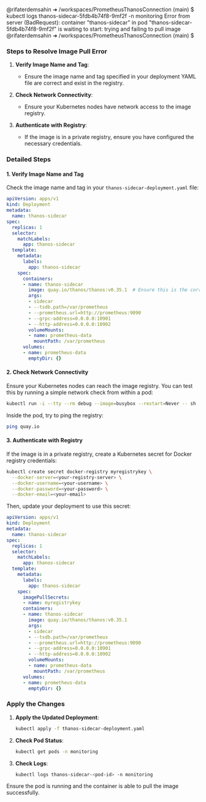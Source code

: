 @rifaterdemsahin ➜ /workspaces/PrometheusThanosConnection (main) $ kubectl logs thanos-sidecar-5fdb4b74f8-9mf2f  -n monitoring
Error from server (BadRequest): container "thanos-sidecar" in pod "thanos-sidecar-5fdb4b74f8-9mf2f" is waiting to start: trying and failing to pull image
@rifaterdemsahin ➜ /workspaces/PrometheusThanosConnection (main) $ 


### Steps to Resolve Image Pull Error

1. **Verify Image Name and Tag**:
   - Ensure the image name and tag specified in your deployment YAML file are correct and exist in the registry.

2. **Check Network Connectivity**:
   - Ensure your Kubernetes nodes have network access to the image registry.

3. **Authenticate with Registry**:
   - If the image is in a private registry, ensure you have configured the necessary credentials.

### Detailed Steps

#### 1. Verify Image Name and Tag

Check the image name and tag in your `thanos-sidecar-deployment.yaml` file:

```yaml
apiVersion: apps/v1
kind: Deployment
metadata:
  name: thanos-sidecar
spec:
  replicas: 1
  selector:
    matchLabels:
      app: thanos-sidecar
  template:
    metadata:
      labels:
        app: thanos-sidecar
    spec:
      containers:
      - name: thanos-sidecar
        image: quay.io/thanos/thanos:v0.35.1  # Ensure this is the correct image and tag
        args:
        - sidecar
        - --tsdb.path=/var/prometheus
        - --prometheus.url=http://prometheus:9090
        - --grpc-address=0.0.0.0:10901
        - --http-address=0.0.0.0:10902
        volumeMounts:
        - name: prometheus-data
          mountPath: /var/prometheus
      volumes:
      - name: prometheus-data
        emptyDir: {}
```

#### 2. Check Network Connectivity

Ensure your Kubernetes nodes can reach the image registry. You can test this by running a simple network check from within a pod:

```sh
kubectl run -i --tty --rm debug --image=busybox --restart=Never -- sh
```

Inside the pod, try to ping the registry:

```sh
ping quay.io
```

#### 3. Authenticate with Registry

If the image is in a private registry, create a Kubernetes secret for Docker registry credentials:

```sh
kubectl create secret docker-registry myregistrykey \
  --docker-server=<your-registry-server> \
  --docker-username=<your-username> \
  --docker-password=<your-password> \
  --docker-email=<your-email>
```

Then, update your deployment to use this secret:

```yaml
apiVersion: apps/v1
kind: Deployment
metadata:
  name: thanos-sidecar
spec:
  replicas: 1
  selector:
    matchLabels:
      app: thanos-sidecar
  template:
    metadata:
      labels:
        app: thanos-sidecar
    spec:
      imagePullSecrets:
      - name: myregistrykey
      containers:
      - name: thanos-sidecar
        image: quay.io/thanos/thanos:v0.35.1
        args:
        - sidecar
        - --tsdb.path=/var/prometheus
        - --prometheus.url=http://prometheus:9090
        - --grpc-address=0.0.0.0:10901
        - --http-address=0.0.0.0:10902
        volumeMounts:
        - name: prometheus-data
          mountPath: /var/prometheus
      volumes:
      - name: prometheus-data
        emptyDir: {}
```

### Apply the Changes

1. **Apply the Updated Deployment**:
   ```sh
   kubectl apply -f thanos-sidecar-deployment.yaml
   ```

2. **Check Pod Status**:
   ```sh
   kubectl get pods -n monitoring
   ```

3. **Check Logs**:
   ```sh
   kubectl logs thanos-sidecar-<pod-id> -n monitoring
   ```

Ensure the pod is running and the container is able to pull the image successfully.